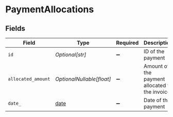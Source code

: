 # PaymentAllocations


## Fields

| Field                                                                | Type                                                                 | Required                                                             | Description                                                          | Example                                                              |
| -------------------------------------------------------------------- | -------------------------------------------------------------------- | -------------------------------------------------------------------- | -------------------------------------------------------------------- | -------------------------------------------------------------------- |
| `id`                                                                 | *Optional[str]*                                                      | :heavy_minus_sign:                                                   | ID of the payment                                                    | 123456                                                               |
| `allocated_amount`                                                   | *OptionalNullable[float]*                                            | :heavy_minus_sign:                                                   | Amount of the payment allocated to the invoice                       | 1000                                                                 |
| `date_`                                                              | [date](https://docs.python.org/3/library/datetime.html#date-objects) | :heavy_minus_sign:                                                   | Date of the payment                                                  | 2020-09-30T07:43:32.000Z                                             |